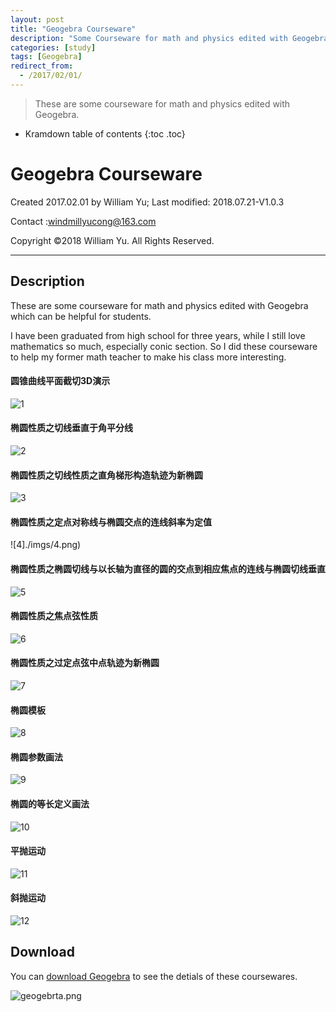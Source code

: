 ```yaml
---
layout: post
title: "Geogebra Courseware"
description: "Some Courseware for math and physics edited with Geogebra."
categories: [study]
tags: [Geogebra]
redirect_from:
  - /2017/02/01/
---
```


> These are some courseware for math and physics edited with Geogebra.

* Kramdown table of contents
{:toc .toc}

# Geogebra Courseware

Created 2017.02.01 by William Yu; Last modified: 2018.07.21-V1.0.3

Contact :[windmillyucong@163.com](mailto:windmillyucong@163.com)

Copyright ©2018 William Yu. All Rights Reserved.

----

## Description

These are some courseware for math and physics edited with Geogebra which can be helpful for students.

I have been graduated from high school for three years, while I still love mathematics so much, especially conic section. So I did these courseware to help my former math teacher to make his class more interesting.

#### 圆锥曲线平面截切3D演示

![1](./imgs/1.png)

#### 椭圆性质之切线垂直于角平分线

![2](./imgs/2.png)

#### 椭圆性质之切线性质之直角梯形构造轨迹为新椭圆

![3](./imgs/3.png)

#### 椭圆性质之定点对称线与椭圆交点的连线斜率为定值

![4]./imgs/4.png)

#### 椭圆性质之椭圆切线与以长轴为直径的圆的交点到相应焦点的连线与椭圆切线垂直

![5](/media/will/资料/10.Geogebra_相关/imgs/5.png)

#### 椭圆性质之焦点弦性质

![6](./imgs/6.png)

#### 椭圆性质之过定点弦中点轨迹为新椭圆

![7](./imgs/7.png)

#### 椭圆模板

![8](./imgs/8.png)

#### 椭圆参数画法

![9](./imgs/9.png)

#### 椭圆的等长定义画法

![10](./imgs/10.png)

#### 平抛运动

![11](./imgs/11.png)

#### 斜抛运动

![12](./imgs/12.png)

## Download

You can [download Geogebra](https://www.geogebra.org/download) to see the detials of these coursewares.

![geogebrta.png](https://github.com/YuYuCong/YuYuCong.github.io/blob/master/img/geogebrta.png?raw=true)

